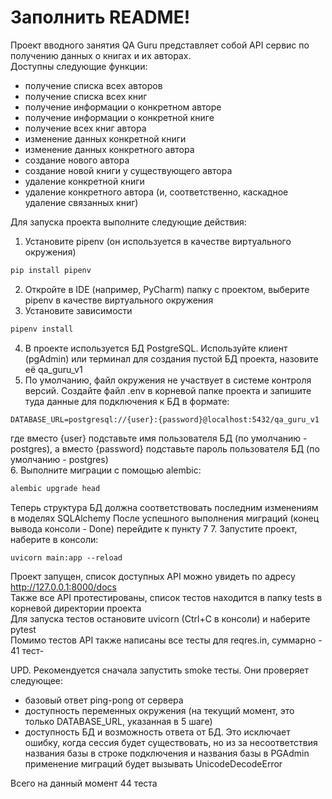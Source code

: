 # Заполнить README!

Проект вводного занятия QA Guru представляет собой API сервис по получению данных о книгах и их авторах.  
Доступны следующие функции:
- получение списка всех авторов
- получение списка всех книг
- получение информации о конкретном авторе
- получение информации о конкретной книге
- получение всех книг автора
- изменение данных конкретной книги
- изменение данных конкретного автора
- создание нового автора
- создание новой книги у существующего автора
- удаление конкретной книги
- удаление конкретного автора (и, соответственно, каскадное удаление связанных книг)

Для запуска проекта выполните следующие действия:
1. Установите pipenv (он используется в качестве виртуального окружения)
```python
pip install pipenv
```
2. Откройте в IDE (например, PyCharm) папку с проектом, выберите pipenv в качестве виртуального окружения
3. Установите зависимости
```python
pipenv install
```
4. В проекте используется БД PostgreSQL. Используйте клиент (pgAdmin) или терминал для создания пустой БД проекта, назовите её qa_guru_v1
5. По умолчанию, файл окружения не участвует в системе контроля версий. Создайте файл .env в корневой папке проекта и запишите туда данные для подключения к БД в формате:
```
DATABASE_URL=postgresql://{user}:{password}@localhost:5432/qa_guru_v1
```
где вместо {user} подставьте имя пользователя БД (по умолчанию - postgres), а вместо {password} подставьте пароль пользователя БД (по умолчанию - postgres)  
6. Выполните миграции с помощью alembic:
```python
alembic upgrade head
```
Теперь структура БД должна соответствовать последним изменениям в моделях SQLAlchemy
После успешного выполнения миграций (конец вывода консоли - Done) перейдите к пункту 7
7. Запустите проект, наберите в консоли:
```
uvicorn main:app --reload
```
Проект запущен, список доступных API можно увидеть по адресу http://127.0.0.1:8000/docs  
Также все API протестированы, список тестов находится в папку tests в корневой директории проекта  
Для запуска тестов остановите uvicorn (Ctrl+C в консоли) и наберите pytest  
Помимо тестов API также написаны все тесты для reqres.in, суммарно - 41 тест-

UPD. Рекомендуется сначала запустить smoke тесты. Они проверяет следующее:
- базовый ответ ping-pong от сервера
- доступность переменных окружения (на текущий момент, это только DATABASE_URL, указанная в 5 шаге)
- доступность БД и возможность ответа от БД. Это исключает ошибку, когда сессия будет существовать, но из за несоответствия названия базы в строке подключения и названия базы в PGAdmin применение миграций будет вызывать UnicodeDecodeError

Всего на данный момент 44 теста
